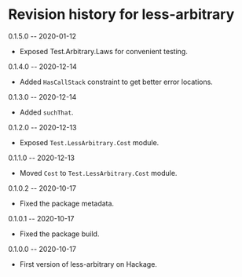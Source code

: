 # Revision history for less-arbitrary

0.1.5.0 -- 2020-01-12
* Exposed Test.Arbitrary.Laws for convenient testing.

0.1.4.0 -- 2020-12-14
* Added `HasCallStack` constraint to get better error locations.

0.1.3.0 -- 2020-12-14
* Added `suchThat`.

0.1.2.0 -- 2020-12-13
* Exposed `Test.LessArbitrary.Cost` module.

0.1.1.0 -- 2020-12-13
* Moved `Cost` to `Test.LessArbitrary.Cost` module.

0.1.0.2 -- 2020-10-17

* Fixed the package metadata.

0.1.0.1 -- 2020-10-17

* Fixed the package build.

0.1.0.0 -- 2020-10-17

* First version of less-arbitrary on Hackage.
